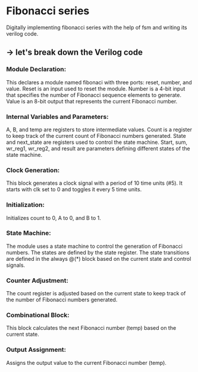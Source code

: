 # Fibonacci series
 Digitally implementing fibonacci series with the help of fsm and writing its verilog code.
 
 ## -> let's break down the Verilog code

### Module Declaration:
This declares a module named fibonaci with three ports: reset, number, and value.
Reset is an input used to reset the module.
Number is a 4-bit input that specifies the number of Fibonacci sequence elements to generate.
Value is an 8-bit output that represents the current Fibonacci number.

### Internal Variables and Parameters:
A, B, and temp are registers to store intermediate values.
Count is a register to keep track of the current count of Fibonacci numbers generated.
State and next_state are registers used to control the state machine.
Start, sum, wr_reg1, wr_reg2, and result are parameters defining different states of the state machine.

### Clock Generation:
This block generates a clock signal with a period of 10 time units (#5). It starts with clk set to 0 and toggles it every 5 time units.

### Initialization:
Initializes count to 0, A to 0, and B to 1.

### State Machine:
The module uses a state machine to control the generation of Fibonacci numbers. The states are defined by the state register.
The state transitions are defined in the always @(*) block based on the current state and control signals.

### Counter Adjustment:
The count register is adjusted based on the current state to keep track of the number of Fibonacci numbers generated.

### Combinational Block:
This block calculates the next Fibonacci number (temp) based on the current state.

### Output Assignment:
Assigns the output value to the current Fibonacci number (temp).
